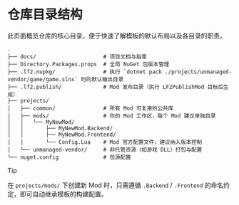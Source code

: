 # 仓库目录结构

此页面概览仓库的核心目录，便于快速了解模板的默认布局以及各目录的职责。

```text
.
├── docs/                     # 项目文档与指南
├── Directory.Packages.props  # 全局 NuGet 包版本管理
├── .lf2.nupkg/               # 执行 `dotnet pack ./projects/unmanaged-vendor/game/game.slnx` 时的默认输出目录
├── .lf2.publish/             # Mod 发布目录（执行 LF2PublishMod 目标后生成）
├── projects/
│   ├── common/               # 所有 Mod 可复用的公共库
│   ├── mods/                 # 你的 Mod 工作区，每个 Mod 建议单独目录
│   │   └── MyNewMod/
│   │       ├── MyNewMod.Backend/
│   │       ├── MyNewMod.Frontend/
│   │       └── Config.Lua    # Mod 官方配置文件，建议纳入版本控制
│   └── unmanaged-vendor/     # 非托管资源（如游戏 DLL）打包与配置
└── nuget.config              # 包源配置
```

> [!TIP]
> 在 `projects/mods/` 下创建新 Mod 时，只需遵循 `.Backend` / `.Frontend` 的命名约定，即可自动继承模板的构建配置。
